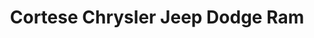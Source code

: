 ---
title: "Cortese Chrysler Jeep Dodge Ram"
url: /rochester/cortese-chrysler-jeep-dodge-ram/
shop: Autohaus
---